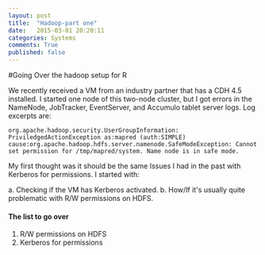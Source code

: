 ```yaml
---
layout: post
title:  "Hadoop-part one"
date:   2015-03-01 20:20:11
categories: Systems
comments: True
published: false
---
```


#Going Over the hadoop setup for R 




We recently received a VM from an industry partner that has a CDH 4.5 installed. I started one node of this two-node cluster, but I got errors in the NameNode, JobTracker, EventServer, and Accumulo tablet server logs. Log excerpts are:


	org.apache.hadoop.security.UserGroupInformation:  PriviledgedActionException as:mapred (auth:SIMPLE) cause:org.apache.hadoop.hdfs.server.namenode.SafeModeException: Cannot set permission for /tmp/mapred/system. Name node is in safe mode.


My first thought was it should be the same Issues I had in the past with Kerberos for permissions.
I started with:

a. Checking if the VM has Kerberos activated.
b. How/If it's usually quite problematic with R/W permissions on HDFS.
 
#### The list to go over
1.  R/W permissions on HDFS
2.  Kerberos for permissions

